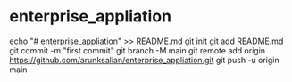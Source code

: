 # enterprise_appliation

echo "# enterprise_appliation" >> README.md
git init
git add README.md
git commit -m "first commit"
git branch -M main
git remote add origin https://github.com/arunksalian/enterprise_appliation.git
git push -u origin main
